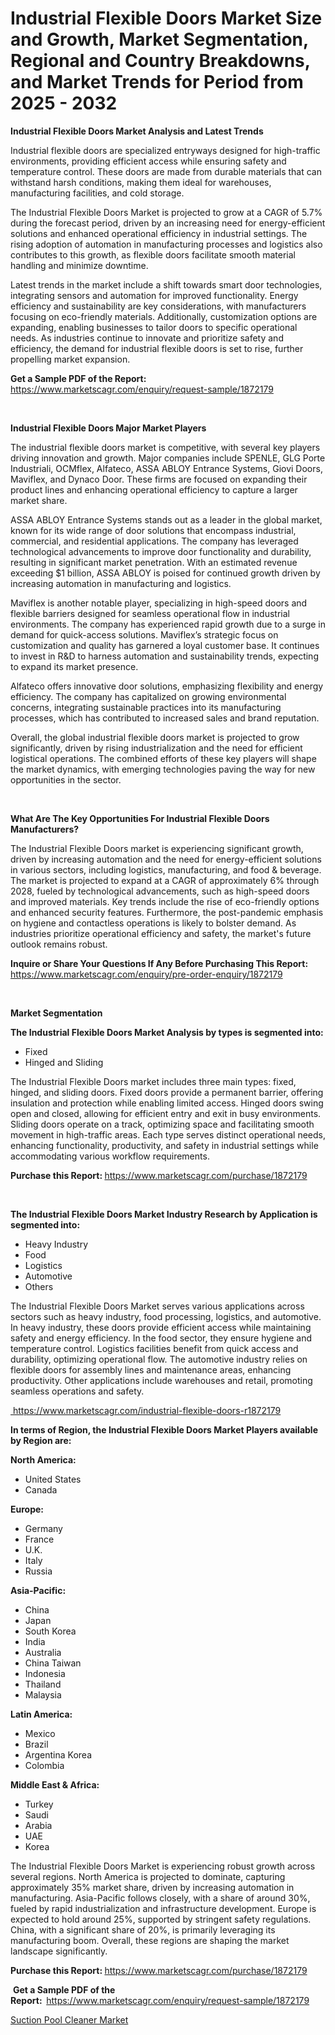 <p><h1>Industrial Flexible Doors Market Size and Growth, Market Segmentation, Regional and Country Breakdowns, and Market Trends for Period from 2025 -  2032</h1></p><p><strong>Industrial Flexible Doors Market Analysis and Latest Trends</strong></p>
<p><p>Industrial flexible doors are specialized entryways designed for high-traffic environments, providing efficient access while ensuring safety and temperature control. These doors are made from durable materials that can withstand harsh conditions, making them ideal for warehouses, manufacturing facilities, and cold storage.</p><p>The Industrial Flexible Doors Market is projected to grow at a CAGR of 5.7% during the forecast period, driven by an increasing need for energy-efficient solutions and enhanced operational efficiency in industrial settings. The rising adoption of automation in manufacturing processes and logistics also contributes to this growth, as flexible doors facilitate smooth material handling and minimize downtime.</p><p>Latest trends in the market include a shift towards smart door technologies, integrating sensors and automation for improved functionality. Energy efficiency and sustainability are key considerations, with manufacturers focusing on eco-friendly materials. Additionally, customization options are expanding, enabling businesses to tailor doors to specific operational needs. As industries continue to innovate and prioritize safety and efficiency, the demand for industrial flexible doors is set to rise, further propelling market expansion.</p></p>
<p><strong>Get a Sample PDF of the Report:&nbsp;</strong> <a href="https://www.marketscagr.com/enquiry/request-sample/1872179?utm_campaign=2126&utm_medium=2&utm_source=Github&utm_content=ia&utm_term=16022025&utm_id=industrial-flexible-doors">https://www.marketscagr.com/enquiry/request-sample/1872179</a></p>
<p>&nbsp;</p>
<p><strong>Industrial Flexible Doors Major Market Players</strong></p>
<p><p>The industrial flexible doors market is competitive, with several key players driving innovation and growth. Major companies include SPENLE, GLG Porte Industriali, OCMflex, Alfateco, ASSA ABLOY Entrance Systems, Giovi Doors, Maviflex, and Dynaco Door. These firms are focused on expanding their product lines and enhancing operational efficiency to capture a larger market share.</p><p>ASSA ABLOY Entrance Systems stands out as a leader in the global market, known for its wide range of door solutions that encompass industrial, commercial, and residential applications. The company has leveraged technological advancements to improve door functionality and durability, resulting in significant market penetration. With an estimated revenue exceeding $1 billion, ASSA ABLOY is poised for continued growth driven by increasing automation in manufacturing and logistics.</p><p>Maviflex is another notable player, specializing in high-speed doors and flexible barriers designed for seamless operational flow in industrial environments. The company has experienced rapid growth due to a surge in demand for quick-access solutions. Maviflex’s strategic focus on customization and quality has garnered a loyal customer base. It continues to invest in R&D to harness automation and sustainability trends, expecting to expand its market presence.</p><p>Alfateco offers innovative door solutions, emphasizing flexibility and energy efficiency. The company has capitalized on growing environmental concerns, integrating sustainable practices into its manufacturing processes, which has contributed to increased sales and brand reputation.</p><p>Overall, the global industrial flexible doors market is projected to grow significantly, driven by rising industrialization and the need for efficient logistical operations. The combined efforts of these key players will shape the market dynamics, with emerging technologies paving the way for new opportunities in the sector.</p></p>
<p>&nbsp;</p>
<p><strong>What Are The Key Opportunities For Industrial Flexible Doors Manufacturers?</strong></p>
<p><p>The Industrial Flexible Doors market is experiencing significant growth, driven by increasing automation and the need for energy-efficient solutions in various sectors, including logistics, manufacturing, and food & beverage. The market is projected to expand at a CAGR of approximately 6% through 2028, fueled by technological advancements, such as high-speed doors and improved materials. Key trends include the rise of eco-friendly options and enhanced security features. Furthermore, the post-pandemic emphasis on hygiene and contactless operations is likely to bolster demand. As industries prioritize operational efficiency and safety, the market's future outlook remains robust.</p></p>
<p><strong>Inquire or Share Your Questions If Any Before Purchasing This Report:</strong> <a href="https://www.marketscagr.com/enquiry/pre-order-enquiry/1872179?utm_campaign=2126&utm_medium=2&utm_source=Github&utm_content=ia&utm_term=16022025&utm_id=industrial-flexible-doors">https://www.marketscagr.com/enquiry/pre-order-enquiry/1872179</a></p>
<p>&nbsp;</p>
<p><strong>Market Segmentation</strong></p>
<p><strong>The Industrial Flexible Doors Market Analysis by types is segmented into:</strong></p>
<p><ul><li>Fixed</li><li>Hinged and Sliding</li></ul></p>
<p><p>The Industrial Flexible Doors market includes three main types: fixed, hinged, and sliding doors. Fixed doors provide a permanent barrier, offering insulation and protection while enabling limited access. Hinged doors swing open and closed, allowing for efficient entry and exit in busy environments. Sliding doors operate on a track, optimizing space and facilitating smooth movement in high-traffic areas. Each type serves distinct operational needs, enhancing functionality, productivity, and safety in industrial settings while accommodating various workflow requirements.</p></p>
<p><strong>Purchase this Report:&nbsp;</strong><a href="https://www.marketscagr.com/purchase/1872179?utm_campaign=2126&utm_medium=2&utm_source=Github&utm_content=ia&utm_term=16022025&utm_id=industrial-flexible-doors">https://www.marketscagr.com/purchase/1872179</a></p>
<p>&nbsp;</p>
<p><strong>The Industrial Flexible Doors Market Industry Research by Application is segmented into:</strong></p>
<p><ul><li>Heavy Industry</li><li>Food</li><li>Logistics</li><li>Automotive</li><li>Others</li></ul></p>
<p><p>The Industrial Flexible Doors Market serves various applications across sectors such as heavy industry, food processing, logistics, and automotive. In heavy industry, these doors provide efficient access while maintaining safety and energy efficiency. In the food sector, they ensure hygiene and temperature control. Logistics facilities benefit from quick access and durability, optimizing operational flow. The automotive industry relies on flexible doors for assembly lines and maintenance areas, enhancing productivity. Other applications include warehouses and retail, promoting seamless operations and safety.</p></p>
<p><a href="https://www.marketscagr.com/industrial-flexible-doors-r1872179?utm_campaign=2126&utm_medium=2&utm_source=Github&utm_content=ia&utm_term=16022025&utm_id=industrial-flexible-doors">&nbsp;https://www.marketscagr.com/industrial-flexible-doors-r1872179</a></p>
<p><strong>In terms of Region, the Industrial Flexible Doors Market Players available by Region are:</strong></p>
<p>
    <p> <strong> North America: </strong>
        <ul>
            <li>United States</li>
            <li>Canada</li>
        </ul>
        </p> 
    <p> <strong> Europe: </strong>
        <ul>
            <li>Germany</li>
            <li>France</li>
            <li>U.K.</li>
            <li>Italy</li>
            <li>Russia</li>
        </ul>
        </p> 
    <p> <strong> Asia-Pacific: </strong>
        <ul>
            <li>China</li>
            <li>Japan</li>
            <li>South Korea</li>
            <li>India</li>
            <li>Australia</li>
            <li>China Taiwan</li>
            <li>Indonesia</li>
            <li>Thailand</li>
            <li>Malaysia</li>
        </ul>
        </p> 
    <p> <strong> Latin America: </strong>
        <ul>
            <li>Mexico</li>
            <li>Brazil</li>
            <li>Argentina Korea</li>
            <li>Colombia</li>
        </ul>
        </p> 
    <p> <strong> Middle East & Africa: </strong>
        <ul>
            <li>Turkey</li>
            <li>Saudi</li>
            <li>Arabia</li>
            <li>UAE</li>
            <li>Korea</li>
        </ul>
    </p>
    </p>
<p><p>The Industrial Flexible Doors Market is experiencing robust growth across several regions. North America is projected to dominate, capturing approximately 35% market share, driven by increasing automation in manufacturing. Asia-Pacific follows closely, with a share of around 30%, fueled by rapid industrialization and infrastructure development. Europe is expected to hold around 25%, supported by stringent safety regulations. China, with a significant share of 20%, is primarily leveraging its manufacturing boom. Overall, these regions are shaping the market landscape significantly.</p></p>
<p><strong>Purchase this Report: </strong><a href="https://www.marketscagr.com/purchase/1872179?utm_campaign=2126&utm_medium=2&utm_source=Github&utm_content=ia&utm_term=16022025&utm_id=industrial-flexible-doors">https://www.marketscagr.com/purchase/1872179</a></p>
<p>&nbsp;<strong>Get a Sample PDF of the Report:&nbsp;&nbsp;</strong><a href="https://www.marketscagr.com/enquiry/request-sample/1872179?utm_campaign=2126&utm_medium=2&utm_source=Github&utm_content=ia&utm_term=16022025&utm_id=industrial-flexible-doors">https://www.marketscagr.com/enquiry/request-sample/1872179</a></p>
<p><strong></strong></p>
<p><p><a href="https://github.com/gukenneth26571/Market-Research-Report-List-1/blob/main/suction-pool-cleaner-market.md?utm_campaign=2126&utm_medium=2&utm_source=Github&utm_content=ia&utm_term=16022025&utm_id=industrial-flexible-doors">Suction Pool Cleaner Market</a></p></p>